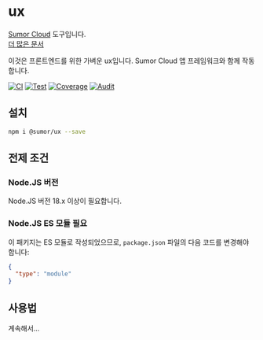 # ux

[Sumor Cloud](https://sumor.cloud) 도구입니다.  
[더 많은 문서](https://sumor.cloud/ux)

이것은 프론트엔드를 위한 가벼운 ux입니다. Sumor Cloud 앱 프레임워크와 함께 작동합니다.

[![CI](https://github.com/sumor-cloud/ux/actions/workflows/ci.yml/badge.svg)](https://github.com/sumor-cloud/ux/actions/workflows/ci.yml)
[![Test](https://github.com/sumor-cloud/ux/actions/workflows/ut.yml/badge.svg)](https://github.com/sumor-cloud/ux/actions/workflows/ut.yml)
[![Coverage](https://github.com/sumor-cloud/ux/actions/workflows/coverage.yml/badge.svg)](https://github.com/sumor-cloud/ux/actions/workflows/coverage.yml)
[![Audit](https://github.com/sumor-cloud/ux/actions/workflows/audit.yml/badge.svg)](https://github.com/sumor-cloud/ux/actions/workflows/audit.yml)

## 설치

```bash
npm i @sumor/ux --save
```

## 전제 조건

### Node.JS 버전

Node.JS 버전 18.x 이상이 필요합니다.

### Node.JS ES 모듈 필요

이 패키지는 ES 모듈로 작성되었으므로, `package.json` 파일의 다음 코드를 변경해야 합니다:

```json
{
  "type": "module"
}
```

## 사용법

계속해서...
